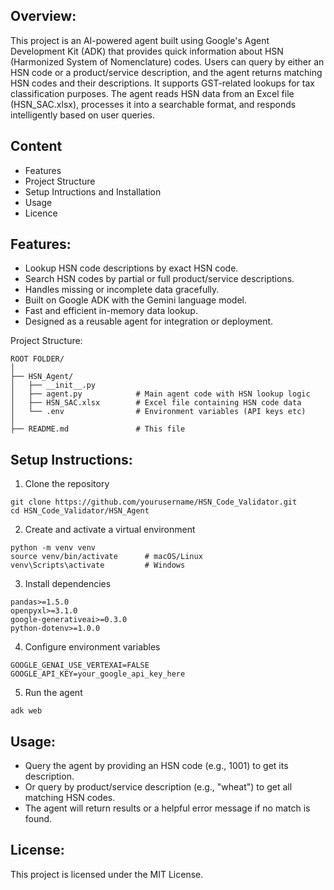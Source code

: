 ## Overview:

This project is an AI-powered agent built using Google's Agent Development Kit (ADK) that provides quick information about HSN (Harmonized System of Nomenclature) codes. Users can query by either an HSN code or a product/service description, and the agent returns matching HSN codes and their descriptions. It supports GST-related lookups for tax classification purposes. The agent reads HSN data from an Excel file (HSN_SAC.xlsx), processes it into a searchable format, and responds intelligently based on user queries.

## Content
* Features
* Project Structure
* Setup Intructions and Installation
* Usage
* Licence

## Features:

* Lookup HSN code descriptions by exact HSN code.
* Search HSN codes by partial or full product/service descriptions.
* Handles missing or incomplete data gracefully.
* Built on Google ADK with the Gemini language model.
* Fast and efficient in-memory data lookup.
* Designed as a reusable agent for integration or deployment.

Project Structure:
```
ROOT FOLDER/
│
├── HSN_Agent/
│   ├── __init__.py
│   ├── agent.py            # Main agent code with HSN lookup logic
│   ├── HSN_SAC.xlsx        # Excel file containing HSN code data
│   └── .env                # Environment variables (API keys etc)
│
├── README.md               # This file
```
## Setup Instructions: 

1. Clone the repository
```
git clone https://github.com/yourusername/HSN_Code_Validator.git
cd HSN_Code_Validator/HSN_Agent
```
2. Create and activate a virtual environment

```
python -m venv venv
source venv/bin/activate      # macOS/Linux
venv\Scripts\activate         # Windows
```

3. Install dependencies
```
pandas>=1.5.0
openpyxl>=3.1.0
google-generativeai>=0.3.0
python-dotenv>=1.0.0

```
4. Configure environment variables
```
GOOGLE_GENAI_USE_VERTEXAI=FALSE
GOOGLE_API_KEY=your_google_api_key_here
```
5. Run the agent
```
adk web
```
## Usage:

* Query the agent by providing an HSN code (e.g., 1001) to get its description.
* Or query by product/service description (e.g., "wheat") to get all matching HSN codes.
* The agent will return results or a helpful error message if no match is found.

## License:

This project is licensed under the MIT License.
